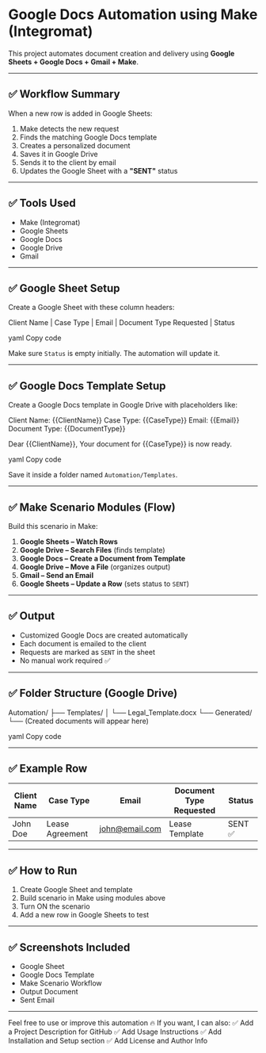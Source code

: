 # Google Docs Automation using Make (Integromat)

This project automates document creation and delivery using **Google Sheets + Google Docs + Gmail + Make**.

---

## ✅ Workflow Summary
When a new row is added in Google Sheets:
1. Make detects the new request
2. Finds the matching Google Docs template
3. Creates a personalized document
4. Saves it in Google Drive
5. Sends it to the client by email
6. Updates the Google Sheet with a **"SENT"** status

---

## ✅ Tools Used
- Make (Integromat)
- Google Sheets
- Google Docs
- Google Drive
- Gmail

---

## ✅ Google Sheet Setup
Create a Google Sheet with these column headers:

Client Name | Case Type | Email | Document Type Requested | Status

yaml
Copy code

Make sure `Status` is empty initially. The automation will update it.

---

## ✅ Google Docs Template Setup
Create a Google Docs template in Google Drive with placeholders like:

Client Name: {{ClientName}}
Case Type: {{CaseType}}
Email: {{Email}}
Document Type: {{DocumentType}}

Dear {{ClientName}},
Your document for {{CaseType}} is now ready.

yaml
Copy code

Save it inside a folder named `Automation/Templates`.

---

## ✅ Make Scenario Modules (Flow)
Build this scenario in Make:

1. **Google Sheets – Watch Rows**
2. **Google Drive – Search Files** (finds template)
3. **Google Docs – Create a Document from Template**
4. **Google Drive – Move a File** (organizes output)
5. **Gmail – Send an Email**
6. **Google Sheets – Update a Row** (sets status to `SENT`)

---

## ✅ Output
- Customized Google Docs are created automatically
- Each document is emailed to the client
- Requests are marked as `SENT` in the sheet
- No manual work required ✅

---

## ✅ Folder Structure (Google Drive)
Automation/
├── Templates/
│ └── Legal_Template.docx
└── Generated/
└── (Created documents will appear here)

yaml
Copy code

---

## ✅ Example Row
| Client Name | Case Type | Email | Document Type Requested | Status |
|-------------|-----------|--------|--------------------------|--------|
| John Doe | Lease Agreement | john@email.com | Lease Template | SENT ✅ |

---

## ✅ How to Run
1. Create Google Sheet and template
2. Build scenario in Make using modules above
3. Turn ON the scenario
4. Add a new row in Google Sheets to test

---

## ✅ Screenshots Included
- Google Sheet
- Google Docs Template
- Make Scenario Workflow
- Output Document
- Sent Email

---

Feel free to use or improve this automation 🔥
If you want, I can also:
✅ Add a Project Description for GitHub
✅ Add Usage Instructions
✅ Add Installation and Setup section
✅ Add License and Author Info
